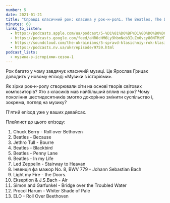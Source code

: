 ```yaml
---
number: 5
date: 2021-01-21
title: "Справді класичний рок: класика у рок-н-ролі. The Beatles, The Doors, Led Zeppelin"
minutes: 68
links_to_listen:
  - https://podcasts.apple.com/ua/podcast/5-%D1%81%D0%BF%D1%80%D0%B0%D0%B2%D0%B4%D1%96-%D0%BA%D0%BB%D0%B0%D1%81%D0%B8%D1%87%D0%BD%D0%B8%D0%B9-%D1%80%D0%BE%D0%BA-%D0%BA%D0%BB%D0%B0%D1%81%D0%B8%D0%BA%D0%B0-%D1%83-%D1%80%D0%BE%D0%BA-%D0%BD-%D1%80%D0%BE%D0%BB%D1%96-the/id1546083745?i=1000506029440
  - https://podcasts.google.com/feed/aHR0cHM6Ly9hbmNob3IuZm0vcy80NTMzMTgxMC9wb2RjYXN0L3Jzcw/episode/ZTNhMGNmMTgtNDZjNS00ODVhLThlYzQtNmZiZTNmYWRjZjI4
  - https://soundcloud.com/the-ukrainians/5-spravd-klasichniy-rok-klasika-u-rok-n-rol-the-beatles-the-doors-led-zeppelin?in=the-ukrainians/sets/muzykazist
  - https://podcasts.nv.ua/ukr/episode/9759.html
podcast_lists:
  - музика-з-історіями-сезон-1
---
```


Рок багато у чому завдячує класичній музиці. Це Ярослав Грицак доводить у
новому епізоді «Музики з історіями».

Як зірки рок-н-ролу створювали хіти на основі творів світових композиторів? Хто
з класиків мав найбільший вплив на рок? Чому покоління шестидесятників змогло
докорінно змінити суспільство і, зокрема, погляд на музику?

П'ятий епізод уже у ваших девайсах.

Плейлист до цього епізоду:
1. Chuck Berry - Roll over Bethoven
2. Beatles - Because
3. Jethro Tull - Bourre
4. Beatles - Blackbird
5. Beatles - Penny Lane
6. Beatles - In my Life
7. Led Zeppelin - Stairway to Heavan
8. Інвенція фа мажор No. 8, BWV 779 - Johann Sebastian Bach
9. Light my Fire - the Doors.
10. Ekseption & J.S.Bach - Air
11. Simon and Garfunkel - Bridge over the Troubled Water
12. Procol Harum - Whiter Shade of Pale
13. ELO - Roll Over Beethoven
